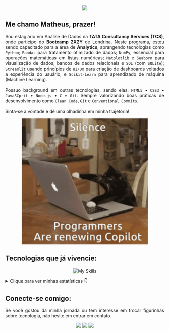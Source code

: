 <!-- Título principal -->
<div align="center">
  <img src="https://readme-typing-svg.herokuapp.com?font=Poppins&size=60&duration=2500&pause=1000&center=true&vCenter=true&width=750&height=100&lines=Ol%C3%A1!+Seja+bem+vindo(a)!;Veja+minha+jornada!">
</div>

<!-- Apresentação -->
<h2>Me chamo <strong>Matheus</strong>, prazer!</h2>
<p align="justify">Sou estagiário em Análise de Dados na <strong>TATA Consultancy Services (TCS)</strong>, onde participo do <strong>Bootcamp 2X2Y</strong> de Londrina. Neste programa, estou sendo capacitado para a área de <strong>Analytics</strong>, abrangendo tecnologias como <code>Python</code>; <code>Pandas</code> para tratamento otimizado de dados; <code>NumPy</code>, essencial para operações matemáticas em listas numéricas; <code>Matplotlib</code> e <code>Seaborn</code> para visualização de dados; bancos de dados relacionais e <code>SQL</code> (com <code>SQLite</code>); <code>Streamlit</code> usando princípios de <code>UI/UX</code> para criação de dashboards voltados a experiência do usuário; e <code>Scikit-Learn</code> para aprendizado de máquina (Machine Learning).<br><br>Possuo background em outras tecnologias, sendo elas: <code>HTML5</code> • <code>CSS3</code> • <code>JavaSCprit</code> • <code>Node.js</code> • <code>C</code> • <code>Git</code>. Sempre valorizando boas práticas de desenvolvimento como <code>Clean Code</code>, <code>Git</code> e <code>Conventional Commits</code>.<br><br>Sinta-se a vontade e dê uma olhadinha em minha trajetória!</p>

<!-- Meme do gato programador -->
<div align="center">
  <img src="./img/cat-programmer.gif" alt="meme de gato digitando em compuatdor" width="400px">
</div>

<!-- Ícones de habilidades -->
<h2 align="left">Tecnologias que já vivencie:</h2>
<div align="center">
  
![My Skills](https://go-skill-icons.vercel.app/api/icons?i=c,codeblocks,html,css,js,nodejs,vscode,git,gitbash,python,pandas,numpy,matplotlib,seaborn,streamlit,sqlite,scikitlearn,jupyter,anaconda&titles=true)
</div>

<!-- Dashboards -->
<details>
  <summary>Clique para ver minhas estatísticas 👇</summary>
  <br><br>
  <div align="center">
    <img src="https://github-readme-stats.vercel.app/api?username=MatheusVenturaNellessen&show_icons=true&theme=github_dark&rank_icon=percentile&locale=pt-br&custom_title=Estatísticas+Gerais+(GitHub)"><br>
    <hr>
    <img src="https://github-readme-stats.vercel.app/api/top-langs/?username=MatheusVenturaNellessen&layout=pie&theme=github_dark&locale=pt-br&custom_title=Top+Linguagens+(GitHub)"><br>
    <hr>
    <img src="https://github-readme-stats.vercel.app/api/wakatime?username=dev_matheusvn&theme=github_dark&locale=pt-br&custom_title=Distribuição+Percentual+das+Linguagens+(WakaTime)"><br><br>
    <img src="https://wakatime.com/badge/user/ba99e078-f53e-4e54-8fa1-e3dffd6d3d35.svg" width="225px">
  </div>
</details>

<!-- CTA (networking) -->
<h2 align="left">Conecte-se comigo:</h2>
<p align="justify">Se você gostou da minha jornada ou tem interesse em trocar figurinhas sobre tecnologia, não hesite em entrar em contato.</p>
<div align="center">
  <a href="mailto:ti.matheus.v.n@gmail.com?subject=Nova%20conex%C3%A3o%20no%20Github&body=Ol%C3%A1,%20acabei%20de%20me%20conectar%20contigo%20no%20Github!" target="_blank"><img src="https://img.shields.io/badge/Gmail-D14836?style=for-the-badge&logo=gmail&logoColor=white"></a>
  <a href="https://wa.me/+554399567105" target="_blank"><img src="https://img.shields.io/badge/WhatsApp-25D366?style=for-the-badge&logo=whatsapp&logoColor=white"></a>
  <a href="https://linkedin.com/in/matheus-ventura-nellessen" target="_blank"><img src="https://img.shields.io/badge/LinkedIn-0077B5?style=for-the-badge&logo=linkedin&logoColor=white"></a>
</div>
